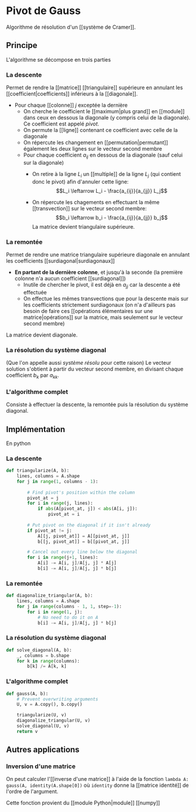 # Pivot de Gauss
Algorithme de résolution d'un [[système de Cramer]].

## Principe
L'algorithme se décompose en trois parties

### La descente
Permet de rendre la [[matrice]] [[triangulaire]] supérieure en annulant les [[coefficient|coefficients]] inférieurs à la [[diagonale]].

- Pour chaque [[colonne]] $j$ exceptée la dernière
	- On cherche le coefficient le [[maximum|plus grand]] en [[module]] dans ceux en dessous la diagonale (y compris celui de la diagonale). Ce coefficient est appelé *pivot*.
	- On permute la [[ligne]] contenant ce coefficient avec celle de la diagonale
	- On répercute les changement en [[permutation|permutant]] également les deux lignes sur le vecteur second membre
	- Pour chaque coefficient $a_{ij}$ en dessous de la diagonale (sauf celui sur la diagonale)
		- On retire à la ligne $L_i$ un [[multiple]] de la ligne $L_j$ (qui contient donc le pivot) afin d'annuler cette ligne: $$L_i \leftarrow L_i - \frac{a_{ij}}{a_{jj}} L_j$$

		- On répercute les chagements en effectuant la même [[transvection]] sur le vecteur second membre: $$b_i \leftarrow b_i - \frac{a_{ij}}{a_{jj}} b_j$$
La matrice devient triangulaire supérieure.

### La remontée
Permet de rendre une matrice triangulaire supérieure diagonale en annulant les coefficients [[surdiagonal|surdiagonaux]]

- **En partant de la dernière colonne**, et jusqu'à la seconde (la première colonne n'a aucun coefficient [[surdiagonal]])
	- Inutile de chercher le pivot, il est déjà en $a_{jj}$ car la descente a été effectuée
	- On effectue les mêmes transvections que pour la descente mais sur les coefficients strictement surdiagonaux (on n'a d'ailleurs pas besoin de faire ces [[opérations élémentaires sur une matrice|opérations]] sur la matrice, mais seulement sur le vecteur second membre)

La matrice devient diagonale.

### La résolution du système diagonal
(Que l'on appelle aussi *système résolu* pour cette raison)
Le vecteur solution s'obtient à partir du vecteur second membre, en divisant chaque coefficient $b_k$ par $a_{kk}$.

### L'algorithme complet
Consiste à effectuer la descente, la remontée puis la résolution du système diagonal.


## Implémentation
En python

### La descente
```python
def triangularize(A, b):
	lines, columns = A.shape
	for j in range(1, columns - 1):
		
		# Find pivot's position within the column
		pivot_at = j
		for i in range(j, lines):
			if abs(A[pivot_at, j]) < abs(A[i, j]):
				pivot_at = i
		
		# Put pivot on the diagonal if it isn't already
		if pivot_at != j:
			A[[j, pivot_at]] = A[[pivot_at, j]]
			b[[j, pivot_at]] = b[[pivot_at, j]]

		# Cancel out every line below the diagonal
		for i in range(j+1, lines):
			A[i] -= A[i, j]/A[j, j] * A[j]
			b[i] -= A[i, j]/A[j, j] * b[j]
```

### La remontée
```python
def diagonalize_triangular(A, b):
	lines, columns = A.shape
	for j in range(columns - 1, 1, step=-1):
		for i in range(1, j):
			# No need to do it on A
			b[i] -= A[i, j]/A[j, j] * b[j]
```

### La résolution du système diagonal
```python
def solve_diagonal(A, b):
	_, columns = b.shape
	for k in range(columns):
		b[k] /= A[k, k]
```

### L'algorithme complet
```python
def gauss(A, b):
	# Prevent overwriting arguments
	U, v = A.copy(), b.copy()

	triangularize(U, v)
	diagonalize_triangular(U, v)
	solve_diagonal(U, v)
	return v
```

## Autres applications
### Inversion d'une matrice

On peut calculer l'[[inverse d'une matrice]] à l'aide de la fonction `lambda A: gauss(A, identity(A.shape[0])` où `identity` donne la [[matrice identité]] de l'ordre de l'argument.

Cette fonction provient du [[module Python|module]] [[numpy]]
